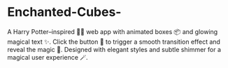 # Enchanted-Cubes-
A Harry Potter–inspired 🧙‍♂️ web app with animated boxes 📦 and glowing magical text ✨. Click the button 🔮 to trigger a smooth transition effect and reveal the magic 🌟. Designed with elegant styles and subtle shimmer for a magical user experience 🪄.
